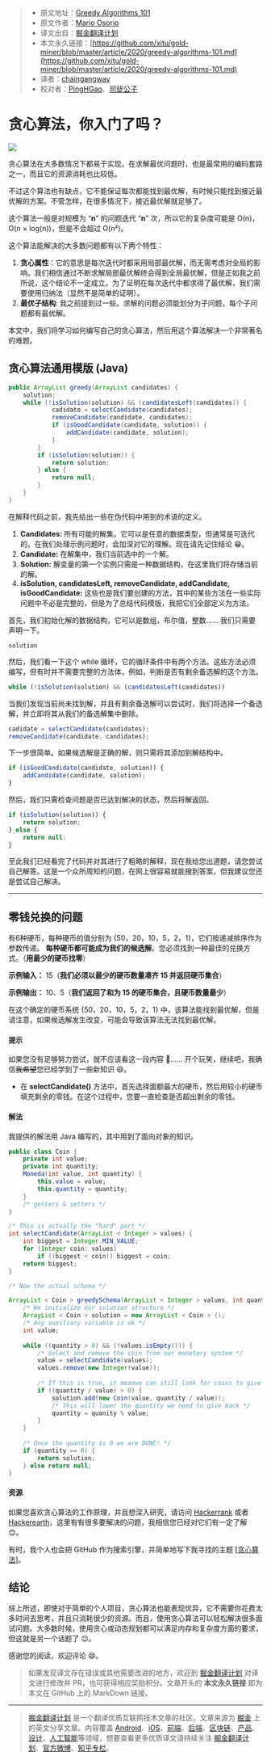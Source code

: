 > * 原文地址：[Greedy Algorithms 101](https://codeburst.io/greedy-algorithms-101-957842232cf2)
> * 原文作者：[Mario Osorio](https://medium.com/@mario5o)
> * 译文出自：[掘金翻译计划](https://github.com/xitu/gold-miner)
> * 本文永久链接：[https://github.com/xitu/gold-miner/blob/master/article/2020/greedy-algorithms-101.md](https://github.com/xitu/gold-miner/blob/master/article/2020/greedy-algorithms-101.md)
> * 译者：[chaingangway](https://github.com/chaingangway)
> * 校对者：[PingHGao](https://github.com/PingHGao)、[司徒公子](https://github.com/stuchilde)


# 贪心算法，你入门了吗？

![](https://cdn-images-1.medium.com/max/2000/0*udmPDWYUmHDNJX5D)

贪心算法在大多数情况下都易于实现，在求解最优问题时，也是最常用的编码套路之一，而且它的资源消耗也比较低。

不过这个算法也有缺点，它不能保证每次都能找到最优解，有时候只能找到接近最优解的方案。不管怎样，在很多情况下，接近最优解就足够了。

这个算法一般是对规模为 “**n**” 的问题迭代 “**n**” 次，所以它的复杂度可能是 O(n)，O(n × log(n))，但是不会超过 O(n²)。

这个算法能解决的大多数问题都有以下两个特性：

1. **贪心属性**：它的意思是每次迭代时都采用局部最优解，而无需考虑对全局的影响。我们相信通过不断求解局部最优解终会得到全局最优解，但是正如我之前所说，这个结论不一定成立。为了证明在每次迭代中都求得了最优解，我们需要使用归纳法（显然不是简单的证明）。
2. **最优子结构**: 我之前提到过一些。求解的问题必须能划分为子问题，每个子问题都有最优解。

本文中，我们将学习如何编写自己的贪心算法，然后用这个算法解决一个非常著名的难题。

## 贪心算法通用模版 (Java)

```Java
public ArrayList greedy(ArrayList candidates) {
    solution;
    while (!isSolution(solution) && (candidatesLeft(candidates)) {
            cadidate = selectCandidate(candidates);
            removeCandidate(candidate, candidates);
            if (isGoodCandidate(candidate, solution)) {
                addCandidate(candidate, solution);
            }
        }
        if (isSolution(solution)) {
            return solution;
        } else {
            return null;
        }
    }
}
```

在解释代码之前，我先给出一些在伪代码中用到的术语的定义。

1. **Candidates:** 所有可能的解集。它可以是任意的数据类型，但通常是可迭代的。在我们处理示例问题时，会加深对它的理解。现在请先记住结论 😁。
2. **Candidate:** 在解集中，我们当前选中的一个解。
3. **Solution:** 解变量的第一个实例只需是一种数据结构，在这里我们将存储当前的解。
4. **isSolution, candidatesLeft, removeCandidate, addCandidate, isGoodCandidate:** 这些也是我们要创建的方法，其中的某些方法在一些实际问题中不必是完整的，但是为了总结代码模版，我把它们全部定义为方法。

首先，我们初始化解的数据结构，它可以是数组，布尔值，整数…… 我们只需要声明一下。

```
solution
```

然后，我们看一下这个 while 循环，它的循环条件中有两个方法。这些方法必须编写，但有时并不需要完整的方法体，例如，判断是否有剩余备选解的这个方法。

```js
while (!isSolution(solution) && (candidatesLeft(candidates))
```

当我们发现当前尚未找到解，并且有剩余备选解可以尝试时，我们将选择一个备选解，并立即将其从我们的备选解集中删除。

```js
cadidate = selectCandidate(candidates);
removeCandidate(candidate, candidates);
```

下一步很简单。如果候选解是正确的解，则只需将其添加到解结构中。

```js
if (isGoodCandidate(candidate, solution)) { 
    addCandidate(candidate, solution); 
}
```

然后，我们只需检查问题是否已达到解决的状态，然后将解返回。

```js
if (isSolution(solution)) { 
    return solution; 
} else { 
    return null; 
}
```

至此我们已经看完了代码并对其进行了粗略的解释，现在我给您出道题，请您尝试自己解答。这是一个众所周知的问题，在网上很容易就能搜到答案，但我建议您还是尝试自己解决。

---

## 零钱兑换的问题

有6种硬币，每种硬币的值分别为 {50，20，10，5，2，1}，它们按递减排序作为参数传递。 **每种硬币都可能成为我们的候选解**。您必须找到一种最佳的兑换方式。（**用最少的硬币找零**）

**示例输入：** 15（**我们必须以最少的硬币数量凑齐 15 并返回硬币集合**）

**示例输出：** 10、5（**我们返回了和为 15 的硬币集合，且硬币数量最少**）

在这个确定的硬币系统 {50，20，10，5，2，1} 中，该算法能找到最优解，但是请注意，如果候选解发生改变，可能会导致该算法无法找到最优解。

#### 提示

如果您没有足够努力尝试，就不应该看这一段内容 🤨…… 开个玩笑，继续吧，我确信~~我希望~~您已经学到了一些新知识 😄。

* 在 **selectCandidate()**   方法中，首先选择面额最大的硬币，然后用较小的硬币填充剩余的零钱。在这个过程中，您要一直检查是否超出剩余的零钱。

#### 解法

我提供的解法用 Java 编写的，其中用到了面向对象的知识。

```Java
public class Coin {
    private int value;
    private int quantity;
    Moneda(int value, int quantity) {
        this.value = value;
        this.quantity = quantity;
    }
    /* getters & setters */
}

/* This is actually the "hard" part */
int selectCandidate(ArrayList < Integer > values) {
    int biggest = Integer.MIN_VALUE;
    for (Integer coin: values)
        if ((biggest < coin)) biggest = coin;
    return biggest;
}

/* Now the actual schema */

ArrayList < Coin > greedySchema(ArrayList < Integer > values, int quantity) {
    /* We initialize our solution structure */
    ArrayList < Coin > solution = new ArrayList < Coin > ();
    /* Any auxiliary variable is ok */
    int value;
    
    while ((quantity > 0) && (!values.isEmpty())) {
        /* Select and remove the coin from our monetary system */
        value = selectCandidate(values);
        values.remove(new Integer(value));
        
        /* If this is true, it meanwe can still look for coins to give */
        if ((quantity / value) > 0) {
            solution.add(new Coin(value, quantity / value));
            /* This will lower the quantity we need to give back */
            quantity = quanity % value;
        }
    }
    
    /* Once the quantity is 0 we are DONE! */
    if (quantity == 0) {
        return solution;
    } else return null;
}
```

#### 资源

如果您喜欢贪心算法的工作原理，并且想深入研究，请访问 [Hackerrank](https://www.hackerrank.com/) 或者 [Hackerearth](https://www.hackerearth.com/practice/)，这里有有很多要解决的问题，我相信您已经对它们有一定了解 😊。

有时，我个人也会把 GitHub 作为搜索引擎，并简单地写下我寻找的主题 [[贪心算法](https://github.com/search?q=greedy+algorithm)]。

## 结论

综上所述，即使对于简单的个人项目，贪心算法也能表现优异，它不需要你花费太多时间去思考，并且只消耗很少的资源。而且，使用贪心算法可以轻松解决很多面试问题。大多数时候，使用贪心或动态规划都可以满足内存和复杂度方面的要求，但这就是另一个话题了 😉。

感谢您的阅读，欢迎评论 😄。

> 如果发现译文存在错误或其他需要改进的地方，欢迎到 [掘金翻译计划](https://github.com/xitu/gold-miner) 对译文进行修改并 PR，也可获得相应奖励积分。文章开头的 **本文永久链接** 即为本文在 GitHub 上的 MarkDown 链接。

---

> [掘金翻译计划](https://github.com/xitu/gold-miner) 是一个翻译优质互联网技术文章的社区，文章来源为 [掘金](https://juejin.im) 上的英文分享文章。内容覆盖 [Android](https://github.com/xitu/gold-miner#android)、[iOS](https://github.com/xitu/gold-miner#ios)、[前端](https://github.com/xitu/gold-miner#前端)、[后端](https://github.com/xitu/gold-miner#后端)、[区块链](https://github.com/xitu/gold-miner#区块链)、[产品](https://github.com/xitu/gold-miner#产品)、[设计](https://github.com/xitu/gold-miner#设计)、[人工智能](https://github.com/xitu/gold-miner#人工智能)等领域，想要查看更多优质译文请持续关注 [掘金翻译计划](https://github.com/xitu/gold-miner)、[官方微博](http://weibo.com/juejinfanyi)、[知乎专栏](https://zhuanlan.zhihu.com/juejinfanyi)。
